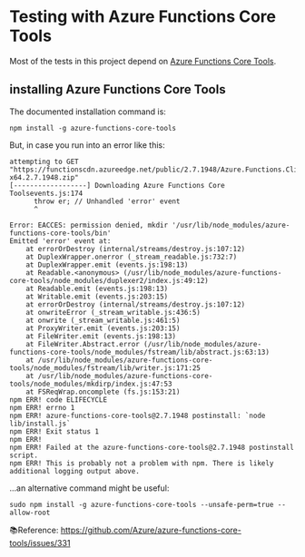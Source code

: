 # Testing with Azure Functions Core Tools

Most of the tests in this project depend on [Azure Functions Core Tools](https://docs.microsoft.com/en-us/azure/azure-functions/functions-run-local).

## installing Azure Functions Core Tools

The documented installation command is:

```console
npm install -g azure-functions-core-tools
```

But, in case you run into an error like this:

```console
attempting to GET "https://functionscdn.azureedge.net/public/2.7.1948/Azure.Functions.Cli.linux-x64.2.7.1948.zip"
[------------------] Downloading Azure Functions Core Toolsevents.js:174
      throw er; // Unhandled 'error' event
      ^

Error: EACCES: permission denied, mkdir '/usr/lib/node_modules/azure-functions-core-tools/bin'
Emitted 'error' event at:
    at errorOrDestroy (internal/streams/destroy.js:107:12)
    at DuplexWrapper.onerror (_stream_readable.js:732:7)
    at DuplexWrapper.emit (events.js:198:13)
    at Readable.<anonymous> (/usr/lib/node_modules/azure-functions-core-tools/node_modules/duplexer2/index.js:49:12)
    at Readable.emit (events.js:198:13)
    at Writable.emit (events.js:203:15)
    at errorOrDestroy (internal/streams/destroy.js:107:12)
    at onwriteError (_stream_writable.js:436:5)
    at onwrite (_stream_writable.js:461:5)
    at ProxyWriter.emit (events.js:203:15)
    at FileWriter.emit (events.js:198:13)
    at FileWriter.Abstract.error (/usr/lib/node_modules/azure-functions-core-tools/node_modules/fstream/lib/abstract.js:63:13)
    at /usr/lib/node_modules/azure-functions-core-tools/node_modules/fstream/lib/writer.js:171:25
    at /usr/lib/node_modules/azure-functions-core-tools/node_modules/mkdirp/index.js:47:53
    at FSReqWrap.oncomplete (fs.js:153:21)
npm ERR! code ELIFECYCLE
npm ERR! errno 1
npm ERR! azure-functions-core-tools@2.7.1948 postinstall: `node lib/install.js`
npm ERR! Exit status 1
npm ERR! 
npm ERR! Failed at the azure-functions-core-tools@2.7.1948 postinstall script.
npm ERR! This is probably not a problem with npm. There is likely additional logging output above.
```

…an alternative command might be useful:

```console
sudo npm install -g azure-functions-core-tools --unsafe-perm=true --allow-root
```

📚Reference: <https://github.com/Azure/azure-functions-core-tools/issues/331>
